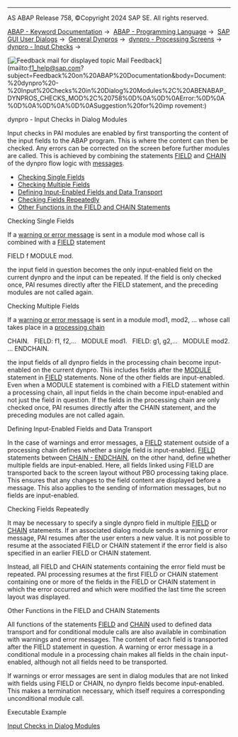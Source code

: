   

* * *

AS ABAP Release 758, ©Copyright 2024 SAP SE. All rights reserved.

[ABAP - Keyword Documentation](https://help.sap.com/doc/abapdocu_758_index_htm/7.58/en-US/abenabap.htm) →  [ABAP - Programming Language](https://help.sap.com/doc/abapdocu_758_index_htm/7.58/en-US/abenabap_reference.htm) →  [SAP GUI User Dialogs](https://help.sap.com/doc/abapdocu_758_index_htm/7.58/en-US/abenabap_screens.htm) →  [General Dynpros](https://help.sap.com/doc/abapdocu_758_index_htm/7.58/en-US/abenabap_dynpros.htm) →  [dynpro - Processing Screens](https://help.sap.com/doc/abapdocu_758_index_htm/7.58/en-US/abenabap_dynpro_processing_screens.htm) →  [dynpro - Input Checks](https://help.sap.com/doc/abapdocu_758_index_htm/7.58/en-US/abenabap_dynpros_checks.htm) → 

 [![](Mail.gif?object=Mail.gif "Feedback mail for displayed topic") Mail Feedback](mailto:f1_help@sap.com?subject=Feedback%20on%20ABAP%20Documentation&body=Document:%20dynpro%20-%20Input%20Checks%20in%20Dialog%20Modules%2C%20ABENABAP_DYNPROS_CHECKS_MOD%2C%20758%0D%0A%0D%0AError:%0D%0A%0D%0A%0D%0A%0D%0ASuggestion%20for%20imp
rovement:)

dynpro - Input Checks in Dialog Modules

Input checks in PAI modules are enabled by first transporting the content of the input fields to the ABAP program. This is where the content can then be checked. Any errors can be corrected on the screen before further modules are called. This is achieved by combining the statements [FIELD](https://help.sap.com/doc/abapdocu_758_index_htm/7.58/en-US/dynpfield.htm) and [CHAIN](https://help.sap.com/doc/abapdocu_758_index_htm/7.58/en-US/dynpchain.htm) of the dynpro flow logic with [messages](https://help.sap.com/doc/abapdocu_758_index_htm/7.58/en-US/abendynp_field_messages.htm).

-   [Checking Single Fields](#@@ITOC@@ABENABAP_DYNPROS_CHECKS_MOD_1)
-   [Checking Multiple Fields](#@@ITOC@@ABENABAP_DYNPROS_CHECKS_MOD_2)
-   [Defining Input-Enabled Fields and Data Transport](#@@ITOC@@ABENABAP_DYNPROS_CHECKS_MOD_3)
-   [Checking Fields Repeatedly](#@@ITOC@@ABENABAP_DYNPROS_CHECKS_MOD_4)
-   [Other Functions in the FIELD and CHAIN Statements](#@@ITOC@@ABENABAP_DYNPROS_CHECKS_MOD_5)

Checking Single Fields   

If a [warning or error message](https://help.sap.com/doc/abapdocu_758_index_htm/7.58/en-US/abendynp_field_messages.htm) is sent in a module mod whose call is combined with a [FIELD](https://help.sap.com/doc/abapdocu_758_index_htm/7.58/en-US/dynpfield.htm) statement

FIELD f MODULE mod.

the input field in question becomes the only input-enabled field on the current dynpro and the input can be repeated. If the field is only checked once, PAI resumes directly after the FIELD statement, and the preceding modules are not called again.

Checking Multiple Fields   

If a [warning or error message](https://help.sap.com/doc/abapdocu_758_index_htm/7.58/en-US/abendynp_field_messages.htm) is sent in a module mod1, mod2, ... whose call takes place in a [processing chain](https://help.sap.com/doc/abapdocu_758_index_htm/7.58/en-US/dynpchain.htm)

CHAIN.
  FIELD: f1, f2,...
  MODULE mod1.
  FIELD: g1, g2,...
  MODULE mod2.
...
ENDCHAIN.

the input fields of all dynpro fields in the processing chain become input-enabled on the current dynpro. This includes fields after the [MODULE](https://help.sap.com/doc/abapdocu_758_index_htm/7.58/en-US/dynpmodule.htm) statement in [FIELD](https://help.sap.com/doc/abapdocu_758_index_htm/7.58/en-US/dynpfield.htm) statements. None of the other fields are input-enabled. Even when a MODULE statement is combined with a FIELD statement within a processing chain, all input fields in the chain become input-enabled and not just the field in question. If the fields in the processing chain are only checked once, PAI resumes directly after the CHAIN statement, and the preceding modules are not called again.

Defining Input-Enabled Fields and Data Transport   

In the case of warnings and error messages, a [FIELD](https://help.sap.com/doc/abapdocu_758_index_htm/7.58/en-US/dynpfield.htm) statement outside of a processing chain defines whether a single field is input-enabled. [FIELD](https://help.sap.com/doc/abapdocu_758_index_htm/7.58/en-US/dynpfield.htm) statements between [CHAIN - ENDCHAIN](https://help.sap.com/doc/abapdocu_758_index_htm/7.58/en-US/dynpchain.htm), on the other hand, define whether multiple fields are input-enabled. Here, all fields linked using FIELD are transported back to the screen layout without PBO processing taking place. This ensures that any changes to the field content are displayed before a message. This also applies to the sending of information messages, but no fields are input-enabled.

Checking Fields Repeatedly   

It may be necessary to specify a single dynpro field in multiple [FIELD](https://help.sap.com/doc/abapdocu_758_index_htm/7.58/en-US/dynpfield.htm) or [CHAIN](https://help.sap.com/doc/abapdocu_758_index_htm/7.58/en-US/dynpchain.htm) statements. If an associated dialog module sends a warning or error message, PAI resumes after the user enters a new value. It is not possible to resume at the associated FIELD or CHAIN statement if the error field is also specified in an earlier FIELD or CHAIN statement.

Instead, all FIELD and CHAIN statements containing the error field must be repeated. PAI processing resumes at the first FIELD or CHAIN statement containing one or more of the fields in the FIELD or CHAIN statement in which the error occurred and which were modified the last time the screen layout was displayed.

Other Functions in the FIELD and CHAIN Statements   

All functions of the statements [FIELD](https://help.sap.com/doc/abapdocu_758_index_htm/7.58/en-US/dynpfield.htm) and [CHAIN](https://help.sap.com/doc/abapdocu_758_index_htm/7.58/en-US/dynpchain.htm) used to defined data transport and for conditional module calls are also available in combination with warnings and error messages. The content of each field is transported after the FIELD statement in question. A warning or error message in a conditional module in a processing chain makes all fields in the chain input-enabled, although not all fields need to be transported.

If warnings or error messages are sent in dialog modules that are not linked with fields using FIELD or CHAIN, no dynpro fields become input-enabled. This makes a termination necessary, which itself requires a corresponding unconditional module call.

Executable Example

[Input Checks in Dialog Modules](https://help.sap.com/doc/abapdocu_758_index_htm/7.58/en-US/abendynpro_field_chain_abexa.htm)